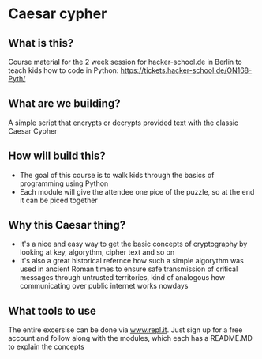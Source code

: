 # Caesar cypher

## What is this?
Course material for the 2 week session for hacker-school.de in Berlin to teach kids how to code in Python: https://tickets.hacker-school.de/ON168-Pyth/

## What are we building?
A simple script that encrypts or decrypts provided text with the classic Caesar Cypher

## How will build this?
* The goal of this course is to walk kids through the basics of programming using Python
* Each module will give the attendee one pice of the puzzle, so at the end it can be piced together

## Why this Caesar thing?
* It's a nice and easy way to get the basic concepts of cryptography by looking at key, algorythm, cipher text and so on
* It's also a great historical refernce how such a simple algorythm was used in ancient Roman times to ensure safe transmission of critical messages through untrusted territories, kind of analogous how communicating over public internet works nowdays

## What tools to use 
The entire excersise can be done via www.repl.it. Just sign up for a free account and follow along with the modules, which each has a README.MD to explain the concepts
